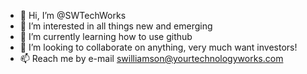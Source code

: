 - 👋 Hi, I’m @SWTechWorks
- 👀 I’m interested in all things new and emerging
- 🌱 I’m currently learning how to use github
- 💞️ I’m looking to collaborate on anything, very much want investors!
- 📫 Reach me by e-mail swilliamson@yourtechnologyworks.com

<!---
SWTechWorks/SWTechWorks is a ✨ special ✨ repository because its `README.md` (this file) appears on your GitHub profile.
You can click the Preview link to take a look at your changes.
--->
